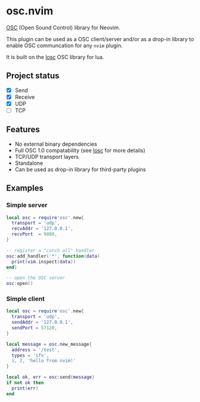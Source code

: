 # osc.nvim

[OSC][osc] (Open Sound Control) library for Neovim.

This plugin can be used as a OSC client/server and/or as a drop-in library to
enable OSC communcation for any `nvim` plugin.

It is built on the [losc][losc] OSC library for lua.

## Project status

- [x] Send
- [x] Receive
- [x] UDP
- [ ] TCP

## Features

* No external binary dependencies
* Full OSC 1.0 compatability (see [losc] for more details)
* TCP/UDP transport layers
* Standalone
* Can be used as drop-in library for third-party plugins

## Examples

### Simple server

```lua
local osc = require'osc'.new{
  transport = 'udp',
  recvAddr = '127.0.0.1',
  recvPort  = 9000,
}

-- register a "catch all" handler
osc:add_handler('*', function(data)
  print(vim.inspect(data))
end)

-- open the OSC server
osc:open()
```

### Simple client

```lua
local osc = require'osc'.new{
  transport = 'udp',
  sendAddr = '127.0.0.1',
  sendPort = 57120,
}

local message = osc.new_message{
  address = '/test',
  types = 'ifs',
  1, 2, 'hello from nvim!'
}

local ok, err = osc:send(message)
if not ok then
  print(err)
end
```

[osc]: http://opensoundcontrol.org/spec-1_0
[losc]: https://github.com/davidgranstrom/losc
